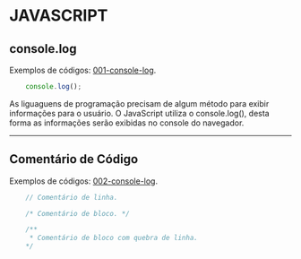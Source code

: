 # JAVASCRIPT


## console.log
Exemplos de códigos: [001-console-log](https://github.com/Gildinei/JAVASCRIPT/tree/main/001-console-log).

```js
    console.log();
```

As liguaguens de programação precisam de algum método para exibir informações para o usuário. O JavaScript utiliza o console.log(), desta forma as informações serão exibidas no console do navegador.

___

## Comentário de Código
Exemplos de códigos: [002-console-log](https://github.com/Gildinei/JAVASCRIPT/tree/main/002-comentarios).

```js
    // Comentário de linha.

    /* Comentário de bloco. */

    /**
     * Comentário de bloco com quebra de linha.
    */
```
